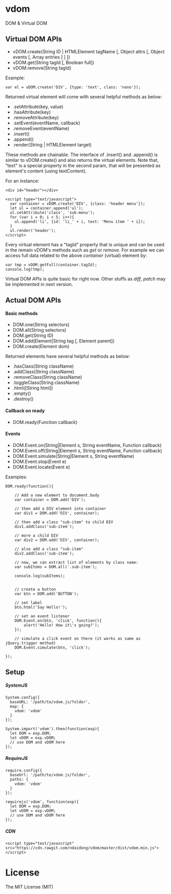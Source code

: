 # vdom
DOM &amp; Virtual DOM

## Virtual DOM APIs

 - vDOM.create(String ID | HTMLElement tagName [, Object attrs [, Object events [, Array entries ] ] ])
 - vDOM.get(String tagId [, Boolean full])
 - vDOM.remove(String tagId)

Example:

```
var el = vDOM.create('DIV', {type: 'text', class: 'nano'});
```

Returned virtual element will come with several helpful methods as below:

 - .setAttribute(key, value)
 - .hasAttribute(key)
 - .removeAttribute(key)
 - .setEvent(eventName, callback)
 - .removeEvent(eventName)
 - .insert()
 - .append()
 - .render(String | HTMLElement target)

These methods are chainable. The interface of .insert() and .append() is similar to vDOM.create() and also returns the virtual elements. Note that, "text" is a special property in the second param, that will be presented as element's content (using textContent).

For an instance:

```
<div id="header"></div>

<script type="text/javascript">
  var container = vDOM.create('DIV', {class: 'header menu'});
  let ul = container.append('ul');
  ul.setAttribute('class', 'sub-menu');
  for (var i = 0; i < 5; i++){
    ul.append('li', {id: 'li_' + i, text: 'Menu item ' + i});
  }
  ul.render('header');
</script>
```

Every virtual element has a "tagId" property that is unique and can be used in the remain vDOM's methods such as *get* or *remove*. For example we can access full data related to the above *container* (virtual) element by:

```
var tmp = vDOM.getFull(container.tagId);
console.log(tmp);
```

Virtual DOM APIs is quite basic for right now. Other stuffs as *diff*, *patch* may be implemented in next version.

## Actual DOM APIs

#### Basic methods

 - DOM.one(String selectors)
 - DOM.all(String selectors)
 - DOM.get(String ID)
 - DOM.add(Element|String tag [, Element parent])
 - DOM.create(Element dom)

Returned elements have several helpful methods as below:

 - .hasClass(String className)
 - .addClass(String className)
 - .removeClass(String  className)
 - .toggleClass(String  className)
 - .html([String html])
 - .empty()
 - .destroy()

#### Callback on ready

 - DOM.ready(Function callback)

#### Events

- DOM.Event.on(String|Element s, String eventName, Function callback)
- DOM.Event.off(String|Element s, String eventName, Function callback)
- DOM.Event.simulate(String|Element s, String eventName)
- DOM.Event.stop(Event e)
- DOM.Event.locate(Event e)


Examples:

```
DOM.ready(function(){

    // Add a new element to document.body
    var container = DOM.add('DIV');

    // then add a DIV element into container
    var div1 = DOM.add('DIV', container);

    // then add a class "sub-item" to child DIV
    div1.addClass('sub-item');

    // more a child DIV
    var div2 = DOM.add('DIV', container);

    // also add a class "sub-item"
    div2.addClass('sub-item');

    // now, we can extract list of elements by class name:
    var subItems = DOM.all('.sub-item');

    console.log(subItems);


    // create a button
    var btn = DOM.add('BUTTON');

    // set label
    btn.html('Say Hello!');

    // set an event listener
    DOM.Event.on(btn, 'click', function(){
        alert('Hello! How it\'s going?');
    });

    // simulate a click event on there (it works as same as jQuery.trigger method)
    DOM.Event.simulate(btn, 'click');

});
```


## Setup


##### SystemJS

```
System.config({
  baseURL: '/path/to/vdom.js/folder',
  map: {
    vdom: 'vdom'
  }
});

System.import('vdom').then(function(exp){
  let DOM = exp.DOM;
  let vDOM = exp.vDOM;
  // use DOM and vDOM here
});
```

##### RequireJS

```
require.config({
  baseUrl: '/path/to/vdom.js/folder',
  paths: {
    vdom: 'vdom'
  }
});

requirejs('vdom', function(exp){
  let DOM = exp.DOM;
  let vDOM = exp.vDOM;
  // use DOM and vDOM here
});

```


##### CDN

```
<script type="text/javascript" src="https://cdn.rawgit.com/ndaidong/vdom/master/dist/vdom.min.js"></script>
```


# License

The MIT License (MIT)
